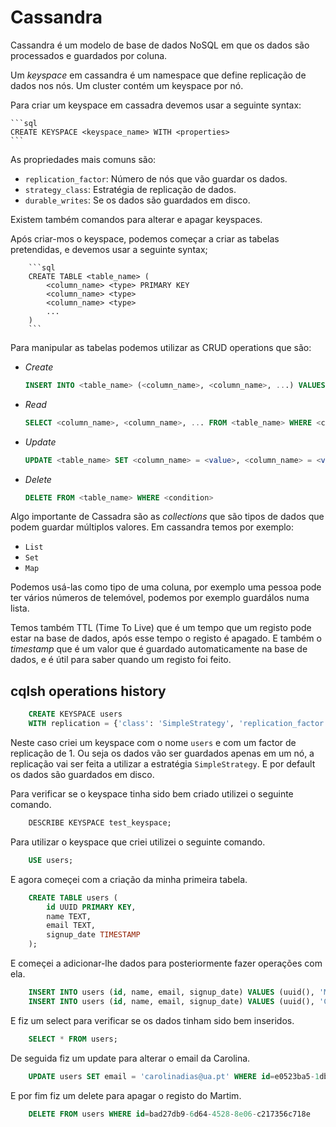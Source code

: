 # Cassandra

Cassandra é um modelo de base de dados NoSQL em que os dados são processados e guardados por coluna.

Um *keyspace* em cassandra é um namespace que define replicação de dados nos nós. Um cluster contém um keyspace por nó.

Para criar um keyspace em cassadra devemos usar a seguinte syntax:
    
    ```sql
    CREATE KEYSPACE <keyspace_name> WITH <properties>
    ```

As propriedades mais comuns são:

- `replication_factor`: Número de nós que vão guardar os dados.
- `strategy_class`: Estratégia de replicação de dados.
- `durable_writes`: Se os dados são guardados em disco.

Existem também comandos para alterar e apagar keyspaces. 


Após criar-mos o keyspace, podemos começar a criar as tabelas pretendidas, e devemos usar a seguinte syntax;
    
        ```sql
        CREATE TABLE <table_name> (
            <column_name> <type> PRIMARY KEY
            <column_name> <type>
            <column_name> <type>
            ...
        )
        ```

Para manipular as tabelas podemos utilizar as CRUD operations que são:

- *Create*
    ```sql
    INSERT INTO <table_name> (<column_name>, <column_name>, ...) VALUES (<value>, <value>, ...)
    ```
  
- *Read*
    ```sql
    SELECT <column_name>, <column_name>, ... FROM <table_name> WHERE <condition>
    ```
  
- *Update*
    ```sql
    UPDATE <table_name> SET <column_name> = <value>, <column_name> = <value>, ... WHERE <condition>
    ```
  
- *Delete*
    ```sql
    DELETE FROM <table_name> WHERE <condition>
    ```
  
Algo importante de Cassadra são as *collections* que são tipos de dados que podem guardar múltiplos valores. Em cassandra temos
por exemplo:

- `List`
- `Set`
- `Map`

Podemos usá-las como tipo de uma coluna, por exemplo uma pessoa pode ter vários números de telemóvel, podemos por exemplo
guardálos numa lista.

Temos também TTL (Time To Live) que é um tempo que um registo pode estar na base de dados, após esse tempo o registo é apagado.
E também o *timestamp* que é um valor que é guardado automaticamente na base de dados, e é útil para saber quando um registo foi feito.


## cqlsh operations history
```sql
    CREATE KEYSPACE users
    WITH replication = {'class': 'SimpleStrategy', 'replication_factor': 1};
```
Neste caso criei um keyspace com o nome `users` e com um factor de replicação de 1. Ou seja os dados vão ser guardados 
apenas em um nó, a replicação vai ser feita a utilizar a estratégia `SimpleStrategy`. E por default os dados são guardados em disco.

Para verificar se o keyspace tinha sido bem criado utilizei o seguinte comando.
```sql
    DESCRIBE KEYSPACE test_keyspace;
```

Para utilizar o keyspace que criei utilizei o seguinte comando.

```sql
    USE users;
```

E agora começei com a criação da minha primeira tabela.

```sql
    CREATE TABLE users (
        id UUID PRIMARY KEY,
        name TEXT,
        email TEXT,
        signup_date TIMESTAMP
    );
```
E começei a adicionar-lhe dados para posteriormente fazer operações com ela.
    
```sql
    INSERT INTO users (id, name, email, signup_date) VALUES (uuid(), 'Martim Santos', 'martim@ua.pt', toTimeStamp(now()));
    INSERT INTO users (id, name, email, signup_date) VALUES (uuid(), 'Carolina Dias', 'carolina@ua.pt', toTimeStamp(now()));
```

E fiz um select para verificar se os dados tinham sido bem inseridos.

```sql
    SELECT * FROM users;
```
De seguida fiz um update para alterar o email da Carolina.

```sql
    UPDATE users SET email = 'carolinadias@ua.pt' WHERE id=e0523ba5-1db0-4e24-94c6-68991ea73b03
```

E por fim fiz um delete para apagar o registo do Martim.

```sql
    DELETE FROM users WHERE id=bad27db9-6d64-4528-8e06-c217356c718e
```


